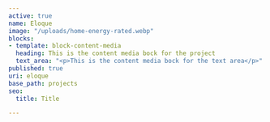 ```yaml
---
active: true
name: Eloque
image: "/uploads/home-energy-rated.webp"
blocks:
- template: block-content-media
  heading: This is the content media bock for the project
  text_area: "<p>This is the content media bock for the text area</p>"
published: true
uri: eloque
base_path: projects
seo:
  title: Title

---
```

